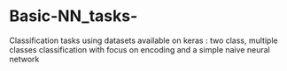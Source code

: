 # Basic-NN_tasks-
Classification tasks using datasets available on keras : two class, multiple classes classification with focus on encoding and a simple naive neural network

